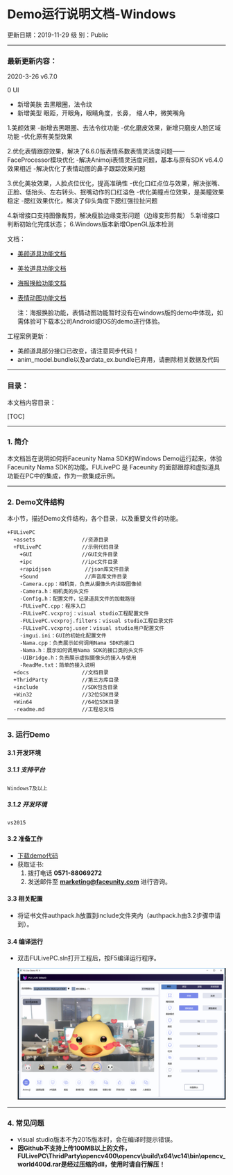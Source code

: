# Demo运行说明文档-Windows 
更新日期：2019-11-29
级        别：Public 

------
### 最新更新内容：

2020-3-26 v6.7.0

0 UI

- 新增美肤 去黑眼圈，法令纹
- 新增美型 眼距，开眼角，眼睛角度，长鼻， 缩人中，微笑嘴角

1.美颜效果
-新增去黑眼圈、去法令纹功能
-优化磨皮效果，新增只磨皮人脸区域功能
-优化原有美型效果

2.优化表情跟踪效果，解决了6.6.0版表情系数表情灵活度问题——FaceProcessor模块优化
-解决Animoji表情灵活度问题，基本与原有SDK v6.4.0效果相近
-解决优化了表情动图的鼻子跟踪效果问题

3.优化美妆效果，人脸点位优化，提高准确性
-优化口红点位与效果，解决张嘴、正脸、低抬头、左右转头、抿嘴动作的口红溢色
-优化美瞳点位效果，是美瞳效果稳定
-腮红效果优化，解决了仰头角度下腮红强拉扯问题

4.新增接口支持图像裁剪，解决瘦脸边缘变形问题（边缘变形剪裁）
5.新增接口判断初始化完成状态；
6.Windows版本新增OpenGL版本检测

文档：

- [美颜道具功能文档](美颜道具功能文档.md)

- [美妆道具功能文档](美妆道具功能文档.md)

- [海报换脸功能文档](海报换脸功能文档.md)

- [表情动图功能文档](表情动图功能文档.md)

  注：海报换脸功能，表情动图功能暂时没有在windows版的demo中体现，如需体验可下载本公司Android或IOS的demo进行体验。

工程案例更新：

- 美颜道具部分接口已改变，请注意同步代码！
- anim_model.bundle以及ardata_ex.bundle已弃用，请删除相关数据及代码

------
### 目录：
本文档内容目录：

[TOC]

------
### 1. 简介 
本文档旨在说明如何将Faceunity Nama SDK的Windows Demo运行起来，体验Faceunity Nama SDK的功能。FULivePC 是 Faceunity 的面部跟踪和虚拟道具功能在PC中的集成，作为一款集成示例。  

------
### 2. Demo文件结构
本小节，描述Demo文件结构，各个目录，以及重要文件的功能。

```
+FULivePC
  +assets 			  	//资源目录
  +FULivePC				//示例代码目录
    +GUI				//GUI文件目录
    +ipc				//ipc文件目录
    +rapidjson			 //json库文件目录
    +Sound				 //声音库文件目录
    -Camera.cpp：相机类，负责从摄像头内读取图像帧
    -Camera.h：相机类的头文件
    -Config.h：配置文件，记录道具文件的加载路径
    -FULivePC.cpp：程序入口
	-FULivePC.vcxproj：visual studio工程配置文件
	-FULivePC.vcxproj.filters：visual studio工程目录文件
	-FULivePC.vcxproj.user：visual studio用户配置文件
	-imgui.ini：GUI的初始化配置文件
	-Nama.cpp：负责展示如何调用Nama SDK的接口
	-Nama.h：展示如何调用Nama SDK的接口类的头文件
	-UIBridge.h：负责展示虚拟摄像头的接入与使用
	-ReadMe.txt：简单的接入说明
  +docs					//文档目录
  +ThridParty			//第三方库目录
  +include				//SDK包含目录
  +Win32   				//32位SDK目录
  +Win64   				//64位SDK目录
  -readme.md			//工程总文档
```

------
### 3. 运行Demo 

#### 3.1 开发环境
##### 3.1.1 支持平台
```
Windows7及以上
```
##### 3.1.2 开发环境
```
vs2015
```

#### 3.2 准备工作 
- [下载demo代码](<https://github.com/Faceunity/FULivePC> )
- 获取证书:
  1. 拨打电话 **0571-88069272** 
  2. 发送邮件至 **marketing@faceunity.com** 进行咨询。  
#### 3.3 相关配置

- 将证书文件authpack.h放置到include文件夹内（authpack.h由3.2步骤申请到）。

#### 3.4 编译运行

- 双击FULivePC.sln打开工程后，按F5编译运行程序。

  ![](./imgs/img1.png)

------
### 4. 常见问题 
- visual studio版本不为2015版本时，会在编译时提示错误。
- **因Github不支持上传100MB以上的文件，FULivePC\ThridParty\opencv400\opencv\build\x64\vc14\bin\opencv_world400d.rar是经过压缩的dll，使用时请自行解压！**
